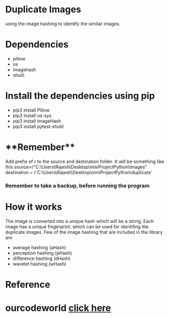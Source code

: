 # Duplicate Images
using the image hashing to identify the similar images.
<h1> Dependencies</h1>
<p>
  <ul>
    <li> pillow </li>
    <li> os </li>
    <li> imagehash </li>
    <li> shutil </li>
  </ul>
  </p>
  <p>
    <h1>Install the dependencies using pip</h1>
      <ul>
        <li>pip3 install Pillow</li>
         <li>pip3 install os-sys</li>
         <li>pip3 install ImageHash</li>
         <li>pip3 install pytest-shutil </li>
      </ul>
  </p>
  
<h1>**Remember**</h1>
<p> Add prefix of r to the source and destination folder. 
 It will be something like this
source=r"C:\Users\Rajesh\Desktop\miniProjectPython\Images"<br>
  destination = r'C:\Users\Rajesh\Desktop\miniProjectPython\duplicate'</p>
 
<h3> Remember to take a backup, before running the program <h3>

<h1>How it works</h1>
<p>
  The image is converted into a unique hash which will be a string. Each image has a unique fingerprint,
  which can be used for identifing the duplicate images. Few of the image hashing that are included in the library are 
  <ul>
    <li>average hashing (aHash)</li>
    <li>perception hashing (pHash)</li>
    <li>difference hashing (dHash)</li>
    <li>wavelet hashing (wHash)</li>
    </ul>
</p>
<h1>Reference<h1>
  <p>ourcodeworld
<a href="https://ourcodeworld.com/articles/read/1006/how-to-determine-whether-2-images-are-equal-or-not-with-the-perceptual-hash-in-python">click here</a></p>
  
  
  
